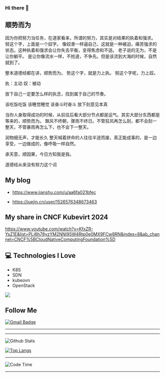 ### Hi there 👋

<!--
**zbb88888/zbb88888** is a ✨ _special_ ✨ repository because its `README.md` (this file) appears on your GitHub profile.

Here are some ideas to get you started:

- 🔭 I’m currently working on kube-ovn
- 💬 Ask me about kube-ovn
- 📫 How to reach me: jmdxjsjgcxy@gmail.com
- ⚡ Fun fact: dive info sdn
-->
## 顺势而为

因为你把努力当任务，在道家看来，所谓的努力，其实是对结果的执着和强求。
努这个字，上面是一个奴字。
像奴隶一样逼自己，这就是一种被迫，痛苦强求的状态。这种执着和强求会让你失去平衡，变得焦虑和不适。
老子说的无为，不是让你躺平。
是让你像流水一样，不抢道，不争先。但是该流到大海的时候，自然就到了。 

整本道德经都在讲，顺势而为。
势这个字，就是力上执。
努这个字呢，力上奴。

执：主动
奴：被动

放下自己一定要怎么样的执念，找到属于自己的节奏。

该吃饭吃饭
该睡觉睡觉
该奋斗时奋斗
放下刻意见本真

当你人身取得成功的时候，从前往后看大部分节点都是运气。其实大部分东西都是等来的，顺势而为。
飘风不终朝，骤雨不终日。不管狂风再怎么刮，都不会刮一整天，不管暴雨再怎么下，也不会下一整天。

润物细无声，才能长久
整天喊着拼命的人往往半途而废，真正能成事的，是一边享受，一边做成的，像呼吸一样自然。

承天意，顺因果，今日方知我是我。

道德经从来没有努力这个词

## My blog

- https://www.jianshu.com/u/aa6fa021bfec 

- https://juejin.cn/user/1526576348673463

## My share in CNCF Kubevirt 2024

https://www.youtube.com/watch?v=KfxZR-YsZ1E&list=PLj6h78yzYM2NNl95W4Rtp0e0MX9FCw8RN&index=8&ab_channel=CNCF%5BCloudNativeComputingFoundation%5D


## :computer: Technologies I Love
* K8S
* SDN
* kubeovn
* OpenStack

<img src = "https://github-readme-stats.vercel.app/api/top-langs/?username=zbb88888&layout=compact">

## Follow Me

[![Gmail Badge](https://img.shields.io/badge/-ing.miller.vega@gmail.com-c14438?style=flat-square&logo=Gmail&logoColor=white&link=mailto:ing.miller.vega@gmail.com)](mailto:jmdxjsjgcxy@gmail.com)

<hr>

<hr>

![Github Stats](https://github-readme-stats.vercel.app/api?username=zbb88888&count_private=true&show_icons=true)

[![Top Langs](https://github-readme-stats.vercel.app/api/top-langs/?username=zbb88888&layout=compact)](https://github.com/anuraghazra/github-readme-stats)

<hr>

<!--START_SECTION:waka-->
![Code Time](http://img.shields.io/badge/Code%20Time-594%20hrs%2047%20mins-blue)

<!--END_SECTION:waka-->

<hr>
